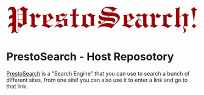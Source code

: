 ![LOGO](logo.png)

# PrestoSearch - Host Reposotory

[PrestoSearch](https://prestosearch.github.io) is a "Search Engine" that you can use to search a bunch of different sites, from one site! you can also use it to enter a link and go to that link.
